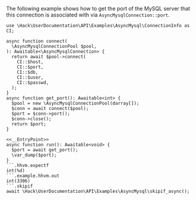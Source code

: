 The following example shows how to get the port of the MySQL server that this connection is associated with via `AsyncMysqlConnection::port`.

```basic-usage.php
use \Hack\UserDocumentation\API\Examples\AsyncMysql\ConnectionInfo as CI;

async function connect(
  \AsyncMysqlConnectionPool $pool,
): Awaitable<\AsyncMysqlConnection> {
  return await $pool->connect(
    CI::$host,
    CI::$port,
    CI::$db,
    CI::$user,
    CI::$passwd,
  );
}
async function get_port(): Awaitable<int> {
  $pool = new \AsyncMysqlConnectionPool(darray[]);
  $conn = await connect($pool);
  $port = $conn->port();
  $conn->close();
  return $port;
}

<<__EntryPoint>>
async function run(): Awaitable<void> {
  $port = await get_port();
  \var_dump($port);
}
```.hhvm.expectf
int(%d)
```.example.hhvm.out
int(3306)
```.skipif
await \Hack\UserDocumentation\API\Examples\AsyncMysql\skipif_async();
```

